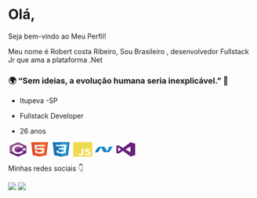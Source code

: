 # Olá,

Seja bem-vindo ao Meu Perfil!

Meu nome é Robert costa Ribeiro, Sou Brasileiro , desenvolvedor Fullstack Jr que ama a plataforma .Net

### 🌍 “Sem ideias, a evolução humana seria inexplicável.” 🧠

- Itupeva -SP

- Fullstack Developer

- 26 anos

<div>
<img align="center" alt="Robert-Csharp" height="30" width="40" src="https://raw.githubusercontent.com/devicons/devicon/master/icons/csharp/csharp-original.svg">
<img align="center" alt="Robert-HTML" height="30" width="40" src="https://raw.githubusercontent.com/devicons/devicon/master/icons/html5/html5-original.svg">
  <img align="center" alt="Robert-CSS" height="30" width="40" src="https://raw.githubusercontent.com/devicons/devicon/master/icons/css3/css3-original.svg">
<img align="center" alt="Robert-Js" height="30" width="40" src="https://raw.githubusercontent.com/devicons/devicon/master/icons/javascript/javascript-plain.svg">
<img align="center" alt="Robert-Js" height="30" width="40" src="https://raw.githubusercontent.com/devicons/devicon/master/icons/dot-net/dot-net-original.svg">
<img align="center" alt="Robert-Js" height="30" width="40" src="https://raw.githubusercontent.com/devicons/devicon/master/icons/visualstudio/visualstudio-plain.svg">

Minhas redes sociais 👇

<div>
<a href="https://www.linkedin.com/in/robert-costa-/" target="_blank"><img src="https://img.shields.io/badge/-LinkedIn-%230077B5?style=for-the-badge&logo=linkedin&logoColor=white" target="_blank"></a> 
 <a href = "mailto:robert.costa.ribeiro@gmail.com"><img src="https://img.shields.io/badge/-Gmail-%23333?style=for-the-badge&logo=gmail&logoColor=white" target="_blank"></a>

</div>
